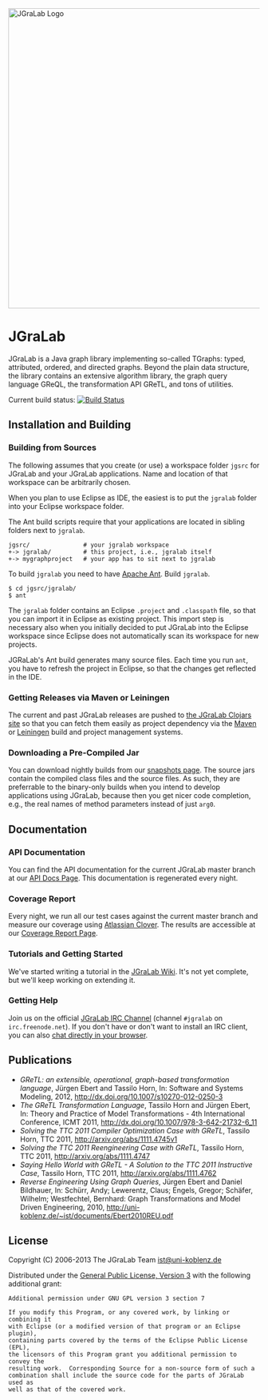 <object data="http://jgralab.github.io/jgralab/images/jgralab-logo.svg" width="600">
  <img src="http://jgralab.github.io/jgralab/images/jgralab-logo.png" alt="JGraLab Logo" width="600">
</object>

# JGraLab

JGraLab is a Java graph library implementing so-called TGraphs: typed,
attributed, ordered, and directed graphs.  Beyond the plain data structure, the
library contains an extensive algorithm library, the graph query language
GReQL, the transformation API GReTL, and tons of utilities.

Current build status: [![Build Status](https://secure.travis-ci.org/jgralab/jgralab.png)](http://travis-ci.org/jgralab/jgralab)

## Installation and Building

### Building from Sources

The following assumes that you create (or use) a workspace folder `jgsrc` for JGraLab 
and your JGraLab applications. Name and location of that workspace can be arbitrarily
chosen.

When you plan to use Eclipse as IDE, the easiest is to put the `jgralab` folder into
your Eclipse workspace folder.

The Ant build scripts require that your applications are located
in sibling folders next to `jgralab`.

    jgsrc/               # your jgralab workspace
    +-> jgralab/         # this project, i.e., jgralab itself
    +-> mygraphproject   # your app has to sit next to jgralab
    
To build `jgralab` you need to have [Apache Ant](http://ant.apache.org/).
Build `jgralab`.

    $ cd jgsrc/jgralab/
    $ ant

The `jgralab` folder contains an Eclipse `.project` and `.classpath` file, so that you
can import it in Eclipse as existing project. This import step is necessary also when
you initially decided to put JGraLab into the Eclipse workspace since
Eclipse does not automatically scan its workspace for new projects.

JGRaLab's Ant build generates many source files. Each time you run `ant`, you have
to refresh the project in Eclipse, so that the changes get reflected in the IDE. 

### Getting Releases via Maven or Leiningen

The current and past JGraLab releases are pushed to
[the JGraLab Clojars site](https://clojars.org/de.uni-koblenz.ist/jgralab) so
that you can fetch them easily as project dependency via the
[Maven](http://maven.apache.org/) or [Leiningen](http://leiningen.org/) build
and project management systems.

### Downloading a Pre-Compiled Jar

You can download nightly builds from our
[snapshots page](http://userpages.uni-koblenz.de/~ist/jgralab/snapshots/).  The
source jars contain the compiled class files and the source files.  As such,
they are preferrable to the binary-only builds when you intend to develop
applications using JGraLab, because then you get nicer code completion, e.g.,
the real names of method parameters instead of just `arg0`.

## Documentation

### API Documentation

You can find the API documentation for the current JGraLab master branch at our
[API Docs Page](http://userpages.uni-koblenz.de/~ist/jgralab/api/).  This
documentation is regenerated every night.

### Coverage Report

Every night, we run all our test cases against the current master branch and
measure our coverage using
[Atlassian Clover](http://www.atlassian.com/software/clover/overview).  The
results are accessible at our
[Coverage Report Page](http://userpages.uni-koblenz.de/~ist/jgralab/clover-report/).

### Tutorials and Getting Started

We've started writing a tutorial in the
[JGraLab Wiki](https://github.com/jgralab/jgralab/wiki).  It's not yet
complete, but we'll keep working on extending it.

### Getting Help

Join us on the official [JGraLab IRC Channel](irc://irc.freenode.net/#jgralab)
(channel `#jgralab` on `irc.freenode.net`).  If you don't have or don't want to
install an IRC client, you can also
[chat directly in your browser](http://webchat.freenode.net/?channels=jgralab).

## Publications

  - _GReTL: an extensible, operational, graph-based transformation language_,
    Jürgen Ebert and Tassilo Horn, In: Software and Systems Modeling, 2012,
    http://dx.doi.org/10.1007/s10270-012-0250-3
  - _The GReTL Transformation Language_, Tassilo Horn and Jürgen Ebert, In:
    Theory and Practice of Model Transformations - 4th International
    Conference, ICMT 2011, http://dx.doi.org/10.1007/978-3-642-21732-6_11
  - _Solving the TTC 2011 Compiler Optimization Case with GReTL_, Tassilo Horn,
    TTC 2011, http://arxiv.org/abs/1111.4745v1
  - _Solving the TTC 2011 Reengineering Case with GReTL_, Tassilo Horn, TTC
    2011, http://arxiv.org/abs/1111.4747
  - _Saying Hello World with GReTL - A Solution to the TTC 2011 Instructive
    Case_, Tassilo Horn, TTC 2011, http://arxiv.org/abs/1111.4762
  - _Reverse Engineering Using Graph Queries_, Jürgen Ebert and Daniel
    Bildhauer, In: Schürr, Andy; Lewerentz, Claus; Engels, Gregor; Schäfer,
    Wilhelm; Westfechtel, Bernhard: Graph Transformations and Model Driven
    Engineering, 2010, http://uni-koblenz.de/~ist/documents/Ebert2010REU.pdf

## License

Copyright (C) 2006-2013 The JGraLab Team <ist@uni-koblenz.de>

Distributed under the
[General Public License, Version 3](http://www.gnu.org/copyleft/gpl.html) with
the following additional grant:

    Additional permission under GNU GPL version 3 section 7

    If you modify this Program, or any covered work, by linking or combining it
    with Eclipse (or a modified version of that program or an Eclipse plugin),
    containing parts covered by the terms of the Eclipse Public License (EPL),
    the licensors of this Program grant you additional permission to convey the
    resulting work.  Corresponding Source for a non-source form of such a
    combination shall include the source code for the parts of JGraLab used as
    well as that of the covered work.


<!-- Local Variables:        -->
<!-- mode: markdown          -->
<!-- indent-tabs-mode: nil   -->
<!-- End:                    -->

